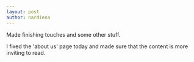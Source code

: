 ```yaml
---
layout: post
author: nardiena
---
```


Made finishing touches and some other stuff.

I fixed the 'about us' page today and made sure that the content is more inviting to read.

<!-- I also realized that for some reason, my 'posts' folder in my directory in the Sandbox folder was missing - it may have accidentally gotten deleted yesterday after the last time I pushed since it was working then - so I copied all my posts from my personal repo to the group repo again. -->
